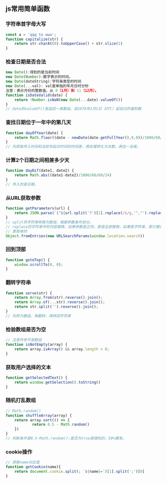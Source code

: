 ## js常用简单函数
### 字符串首字母大写
```javascript
const a = 'qqq to www';
function capitalize(str) {
    return str.charAt(0).toUpperCase() + str.slice(1)
}
```
### 检查日期是否合法
```javascript
new Date():得到的是当前时间
new Date(Number):数字表示的时间。
new Date(dateString):字符串类型的时间
new Date(...val): val是单独的年月日时分秒
注意：表示月份的整数值，从 0（1月）到 11（12月）。
function isDateValid(date) {
    return !Number.isNaN(new Date(...date).valueOf())
}
// date的valueOf()是返回一串数组。自1970年1月1日（UTC）起经过的毫秒数
```
### 查找日期位于一年中的第几天
```javascript
function dayOfYear(date) {
    return Math.floor((date - newDate(date.getFullYear(),0,0))/1000/60/60/24);
}
// 先获取传入时间和当前年起点时间的时间差，再处理转化为天数。再加一去尾。
```
### 计算2个日期之间相差多少天
```javascript
function dayDif(date1, date2) {
    return Math.abs((date1-date2)/1000/60/60/24)
}
// 传入的是日期。
```
### 从URL获取参数
```javascript
function getParameters(url) {
    return JSON.parse(`{"${url.split('?')[1].replace(/&/g,'","').replace(/=/g, '":"')}"}`)
}
// split将字符串转换为数组，根据参数条件划分。
// replace将字符串中的内容替换，如果参数是正则，那是全部替换，如果是字符串，那只替换第一个。
// 更简单的
Object.fromEntries(new URLSearchParams(window.location.search))
```
### 回到顶部
```javascript
function gotoTop() {
    window.scrollTo(0, 0);
}
```
### 翻转字符串
```javascript
function serve(str) {
    return Array.from(str).reverse().join();
    return Array.of(...str).reverse().join();
    return str.split('').reverse().join();
}
// 先转为数组，再翻转，再转回字符串
```
### 检验数组是否为空
```javascript
// 注意传参不是数组
function isNotEmpty(array) {
    return array.isArray() && array.length > 0;
}
```
### 获取用户选择的文本
```javascript
function getSelectedText() {
    return window.getSelection().toString()
}
```
### 随机打乱数组
```javascript
// Math.random()
function shuffleArray(array) {
	return array.sort(() => {
			return 0.5 - Math.random()
	})
}
// 判断条件是0.5-Math.random():是否为true是随机的，50%概率。
```
### cookie操作
```javascript
// 获取name对应值
function getCookie(name){
    return document.cookie.split(; `${name}=`)[1].split(';')[0]
}
```